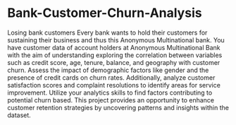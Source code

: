 # Bank-Customer-Churn-Analysis
Losing bank customers
Every bank wants to hold their customers for sustaining their business and thus this Anonymous Multinational bank. You have customer data of account holders at Anonymous Multinational Bank with the aim of understanding
exploring the correlation between variables such as credit score, age, tenure, balance, and geography with customer churn. Assess the impact of demographic factors like gender and the presence of credit cards on churn rates.
Additionally, analyze customer satisfaction scores and complaint resolutions to identify areas for service improvement. Utilize your analytics skills to find factors contributing to potential churn based. This project provides an opportunity to enhance customer retention strategies by uncovering patterns and insights within the dataset.
